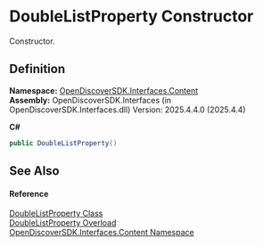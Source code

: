 # DoubleListProperty Constructor


Constructor.



## Definition
**Namespace:** <a href="79f11d04-c275-b915-db5b-ab2227989555">OpenDiscoverSDK.Interfaces.Content</a>  
**Assembly:** OpenDiscoverSDK.Interfaces (in OpenDiscoverSDK.Interfaces.dll) Version: 2025.4.4.0 (2025.4.4)

**C#**
``` C#
public DoubleListProperty()
```



## See Also


#### Reference
<a href="719bbba9-62ea-315d-f96b-aea59dbed8dc">DoubleListProperty Class</a>  
<a href="66a483e5-15f3-881c-1dd7-489c86a06ffa">DoubleListProperty Overload</a>  
<a href="79f11d04-c275-b915-db5b-ab2227989555">OpenDiscoverSDK.Interfaces.Content Namespace</a>  
